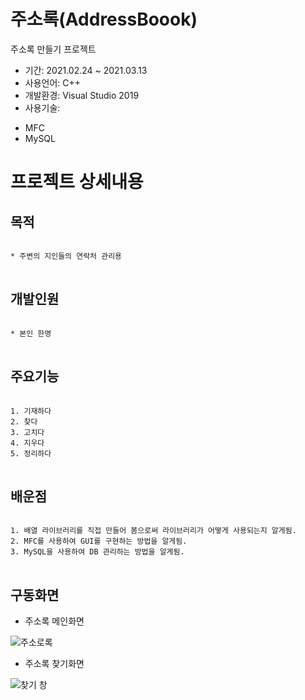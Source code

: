 # 주소록(AddressBoook)
주소록 만들기 프로젝트

* 기간: 2021.02.24 ~ 2021.03.13
* 사용언어: C++
* 개발환경: Visual Studio 2019
* 사용기술: 
 - MFC
 - MySQL

프로젝트 상세내용
=============
목적
-------------
<pre>
<code>
* 주변의 지인들의 연락처 관리용
</code>
</pre>

개발인원
-------------
<pre>
<code>
* 본인 한명
</code>
</pre>

주요기능
-------------
<pre>
<code>
1. 기재하다
2. 찾다
3. 고치다
4. 지우다
5. 정리하다
</code>
</pre>


배운점
-------------
<pre>
<code>
1. 배열 라이브러리를 직접 만들어 봄으로써 라이브러리가 어떻게 사용되는지 알게됨.
2. MFC를 사용하여 GUI를 구현하는 방법을 알게됨. 
3. MySQL을 사용하여 DB 관리하는 방법을 알게됨.
</code>
</pre>

구동화면
-------------
* 주소록 메인화면

![주소로록](https://user-images.githubusercontent.com/63482037/130322399-15805952-bb8b-41d5-abf2-3b5104232332.PNG)


* 주소록 찾기화면

![찾기 창](https://user-images.githubusercontent.com/63482037/130322463-fba8c1b4-7943-4043-8c6d-87f5b43b5f3a.PNG)
